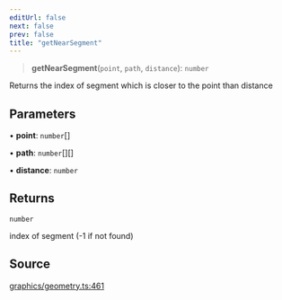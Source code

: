 ```yaml
---
editUrl: false
next: false
prev: false
title: "getNearSegment"
---
```


> **getNearSegment**(`point`, `path`, `distance`): `number`

Returns the index of segment which is closer to the point than distance

## Parameters

• **point**: `number`[]

• **path**: `number`[][]

• **distance**: `number`

## Returns

`number`

index of segment (-1 if not found)

## Source

[graphics/geometry.ts:461](https://github.com/dgmjs/dgmjs/blob/main/packages/core/src/graphics/geometry.ts#L461)
